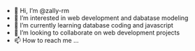 - 👋 Hi, I’m @zally-rm
- 👀 I’m interested in web development and dabatase modeling
- 🌱 I’m currently learning database coding and javascript
- 💞️ I’m looking to collaborate on web development projects
- 📫 How to reach me ...

<!---
zally-rm/zally-rm is a ✨ special ✨ repository because its `ABOUT.md` (this file) appears on your GitHub profile.
You can click the Preview link to take a look at your changes.
--->

